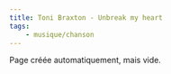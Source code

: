 ```yaml
---
title: Toni Braxton - Unbreak my heart
tags:
    - musique/chanson
---
```


Page créée automatiquement, mais vide.
